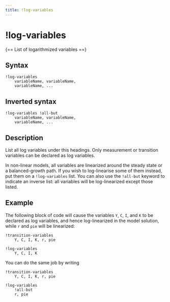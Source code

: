 ```yaml
---
title: !log-variables
---
```


# !log-variables

{== List of logarithmized variables ==}


## Syntax

    !log-variables
        variableName, variableName, 
        variableName, ...


## Inverted syntax

    !log-variables !all-but
        variableName, variableName, 
        variableName, ...


## Description

List all log variables under this headings. Only measurement or
transition variables can be declared as log variables.

In non-linear models, all variables are linearized around the steady
state or a balanced-growth path. If you wish to log-linearise some of
them instead, put them on a `!log-variables` list. You can also use the
`!all-but` keyword to indicate an inverse list: all variables will be
log-linearized except those listed.


## Example

The following block of code will cause the variables `Y`, `C`, `I`, and
`K` to be declared as log variables, and hence log-linearized in the
model solution, while `r` and `pie` will be linearized:

    !transition-variables
        Y, C, I, K, r, pie

    !log-variables
        Y, C, I, K

You can do the same job by writing

    !transition-variables
        Y, C, I, K, r, pie

    !log-variables
        !all-but
        r, pie

